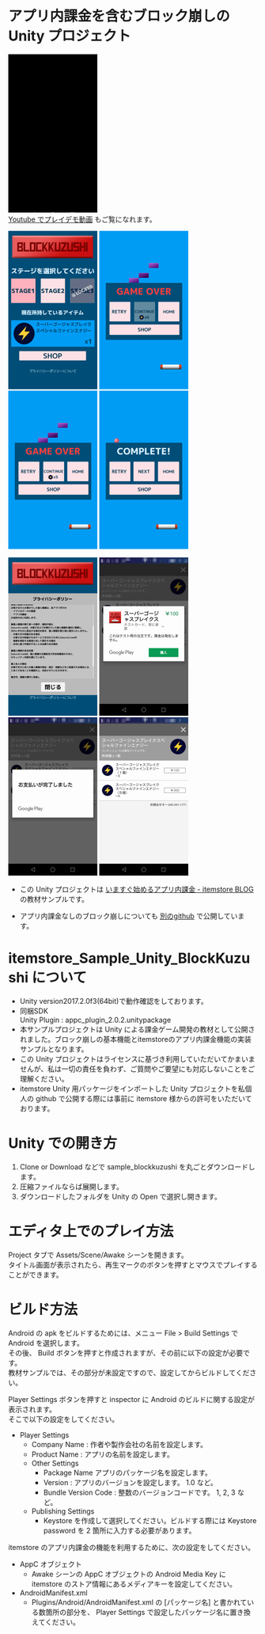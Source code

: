 # アプリ内課金を含むブロック崩しの Unity プロジェクト

![アプリのショートプレイデモ](DocImage/Demo-IAP-android.gif "アプリのショートプレイデモ")  
 [Youtube でプレイデモ動画](https://youtu.be/5KTY60i6jDU) もご覧になれます。

![タイトル画面](DocImage/タイトル画面.png "タイトル画面")
![Gameover NoItem](DocImage/ゲームオーバー時(課金アイテムなし).png "Gameover NoItem")
![Gameover](DocImage/コンティニュー直前、ゲームオーバー時(課金アイテムあり).png "Gameover")
![Stage Complete](DocImage/クリア時.png "Stage Complete")

![プライバシーポリシー](DocImage/プライバシーポリシー.png "プライバシーポリシー")
![課金アイテムテスト購入前](DocImage/課金アイテムテスト購入2.png "課金アイテムテスト購入前")
![課金アイテムテスト購入後](DocImage/課金アイテムテスト購入3.png "課金アイテムテスト購入後")
![ストア画面](DocImage/課金アイテムテスト購入4.png "ストア画面")


- この Unity プロジェクトは [いますぐ始めるアプリ内課金 - itemstore BLOG](http://blog.item-store.net/archive/category/いますぐ始めるアプリ内課金) の教材サンプルです。  

- アプリ内課金なしのブロック崩しについても [別のgithub](https://github.com/sakura-crowd/sample_blockkuzushi) で公開しています。  

# itemstore_Sample_Unity_BlockKuzushi について
 - Unity version2017.2.0f3(64bit)で動作確認をしております。
 - 同梱SDK  
   Unity Plugin : appc_plugin_2.0.2.unitypackage
 - 本サンプルプロジェクトは Unity による課金ゲーム開発の教材として公開されました。ブロック崩しの基本機能とitemstoreのアプリ内課金機能の実装サンプルとなります。
 - この Unity プロジェクトはライセンスに基づき利用していただいてかまいませんが、私は一切の責任を負わず、ご質問やご要望にも対応しないことをご理解ください。
 - itemstore Unity 用パッケージをインポートした Unity プロジェクトを私個人の github で公開する際には事前に itemstore 様からの許可をいただいております。

# Unity での開き方
1. Clone or Download などで sample_blockkuzushi を丸ごとダウンロードします。
1. 圧縮ファイルならば展開します。
1. ダウンロードしたフォルダを Unity の Open で選択し開きます。

# エディタ上でのプレイ方法
Project タブで Assets/Scene/Awake シーンを開きます。  
タイトル画面が表示されたら、再生マークのボタンを押すとマウスでプレイすることができます。

# ビルド方法

Android の apk をビルドするためには、メニュー File > Build Settings で Android を選択します。  
その後、 Build ボタンを押すと作成されますが、その前に以下の設定が必要です。  
教材サンプルでは、その部分が未設定ですので、設定してからビルドしてください。  

Player Settings ボタンを押すと inspector に Android のビルドに関する設定が表示されます。  
そこで以下の設定をしてください。  

- Player Settings
  - Company Name : 作者や製作会社の名前を設定します。
  - Product Name : アプリの名前を設定します。
  - Other Settings
    - Package Name アプリのパッケージ名を設定します。
    - Version : アプリのバージョンを設定します。 1.0 など。
    - Bundle Version Code  : 整数のバージョンコードです。 1, 2, 3 など。
  - Publishing Settings
    - Keystore を作成して選択してください。ビルドする際には Keystore password を 2 箇所に入力する必要があります。

itemstore のアプリ内課金の機能を利用するために、次の設定をしてください。
- AppC オブジェクト
  - Awake シーンの AppC オブジェクトの Android Media Key に itemstore のストア情報にあるメディアキーを設定してください。
- AndroidManifest.xml
  - Plugins/Android/AndroidManifest.xml の [パッケージ名] と書かれている数箇所の部分を、 Player Settings で設定したパッケージ名に置き換えてください。
